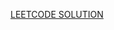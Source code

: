 [LEETCODE SOLUTION](https://leetcode.com/problems/intersection-of-two-linked-lists/submissions/1193317804/)